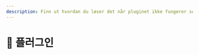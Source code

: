 ```yaml
---
description: Finn ut hvordan du løser det når pluginet ikke fungerer som det skal.
---
```


# 📜 플러그인
